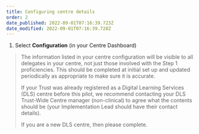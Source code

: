 ```yaml
---
title: Configuring centre details
order: 2
date_published: 2022-09-01T07:16:39.723Z
date_modified: 2022-09-01T07:16:39.728Z
---
```

1. Select **Configuration** (in your Centre Dashboard)​

> The information listed in your centre configuration will be visible to all delegates in your centre, not just those involved with the Step 1 proficiencies. This should be completed at initial set up and updated periodically as appropriate to make sure it is accurate.​
>
> If your Trust was already registered as a Digital Learning Services (DLS) centre before this pilot, we recommend contacting your DLS Trust-Wide Centre manager (non-clinical) to agree what the contents should be (your Implementation Lead should have their contact details).​
>
> If you are a new DLS centre, then please complete.
